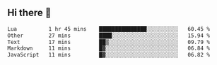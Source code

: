 ## Hi there 👋
<!--START_SECTION:waka-->

```txt
Lua          1 hr 45 mins    ███████████████░░░░░░░░░░   60.45 %
Other        27 mins         ████░░░░░░░░░░░░░░░░░░░░░   15.94 %
Text         17 mins         ██▒░░░░░░░░░░░░░░░░░░░░░░   09.79 %
Markdown     11 mins         █▓░░░░░░░░░░░░░░░░░░░░░░░   06.84 %
JavaScript   11 mins         █▓░░░░░░░░░░░░░░░░░░░░░░░   06.82 %
```

<!--END_SECTION:waka-->
